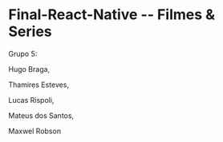 # Final-React-Native -- Filmes & Series


Grupo 5:

Hugo Braga,

Thamires Esteves,

Lucas Rispoli,

Mateus dos Santos,

Maxwel Robson
